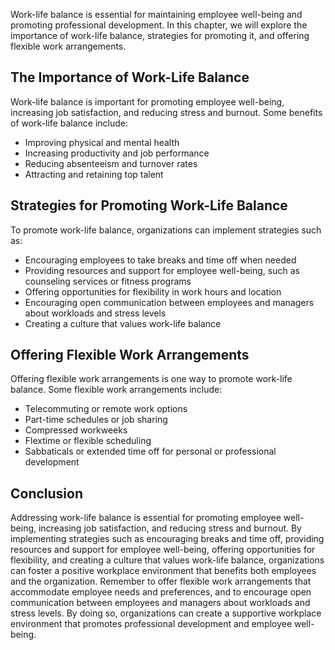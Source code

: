 
Work-life balance is essential for maintaining employee well-being and promoting professional development. In this chapter, we will explore the importance of work-life balance, strategies for promoting it, and offering flexible work arrangements.

The Importance of Work-Life Balance
-----------------------------------

Work-life balance is important for promoting employee well-being, increasing job satisfaction, and reducing stress and burnout. Some benefits of work-life balance include:

* Improving physical and mental health
* Increasing productivity and job performance
* Reducing absenteeism and turnover rates
* Attracting and retaining top talent

Strategies for Promoting Work-Life Balance
------------------------------------------

To promote work-life balance, organizations can implement strategies such as:

* Encouraging employees to take breaks and time off when needed
* Providing resources and support for employee well-being, such as counseling services or fitness programs
* Offering opportunities for flexibility in work hours and location
* Encouraging open communication between employees and managers about workloads and stress levels
* Creating a culture that values work-life balance

Offering Flexible Work Arrangements
-----------------------------------

Offering flexible work arrangements is one way to promote work-life balance. Some flexible work arrangements include:

* Telecommuting or remote work options
* Part-time schedules or job sharing
* Compressed workweeks
* Flextime or flexible scheduling
* Sabbaticals or extended time off for personal or professional development

Conclusion
----------

Addressing work-life balance is essential for promoting employee well-being, increasing job satisfaction, and reducing stress and burnout. By implementing strategies such as encouraging breaks and time off, providing resources and support for employee well-being, offering opportunities for flexibility, and creating a culture that values work-life balance, organizations can foster a positive workplace environment that benefits both employees and the organization. Remember to offer flexible work arrangements that accommodate employee needs and preferences, and to encourage open communication between employees and managers about workloads and stress levels. By doing so, organizations can create a supportive workplace environment that promotes professional development and employee well-being.

